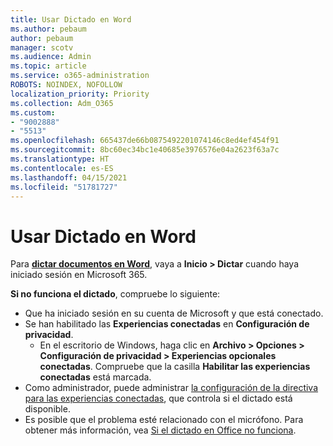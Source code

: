 ```yaml
---
title: Usar Dictado en Word
ms.author: pebaum
author: pebaum
manager: scotv
ms.audience: Admin
ms.topic: article
ms.service: o365-administration
ROBOTS: NOINDEX, NOFOLLOW
localization_priority: Priority
ms.collection: Adm_O365
ms.custom:
- "9002888"
- "5513"
ms.openlocfilehash: 665437de66b0875492201074146c8ed4ef454f91
ms.sourcegitcommit: 8bc60ec34bc1e40685e3976576e04a2623f63a7c
ms.translationtype: HT
ms.contentlocale: es-ES
ms.lasthandoff: 04/15/2021
ms.locfileid: "51781727"
---
```

# <a name="use-dictation-in-word"></a>Usar Dictado en Word

Para **[dictar documentos en Word](https://support.office.com/article/dictate-your-documents-in-word-3876e05f-3fcc-418f-b8ab-db7ce0d11d3c)**, vaya a **Inicio > Dictar** cuando haya iniciado sesión en Microsoft 365.

**Si no funciona el dictado**, compruebe lo siguiente:

- Que ha iniciado sesión en su cuenta de Microsoft y que está conectado.
- Se han habilitado las **Experiencias conectadas** en **Configuración de privacidad**. 
    - En el escritorio de Windows, haga clic en **Archivo > Opciones > Configuración de privacidad > Experiencias opcionales conectadas**. Compruebe que la casilla **Habilitar las experiencias conectadas** está marcada.
- Como administrador, puede administrar [la configuración de la directiva para las experiencias conectadas](https://docs.microsoft.com/deployoffice/privacy/manage-privacy-controls#policy-settings-for-connected-experiences), que controla si el dictado está disponible.
- Es posible que el problema esté relacionado con el micrófono. Para obtener más información, vea [Si el dictado en Office no funciona](https://support.office.com/article/If-dictation-in-Office-isn-t-working-3a740b4a-19d5-461c-b59a-d82172707fd4#OfficeVersion=Web).
